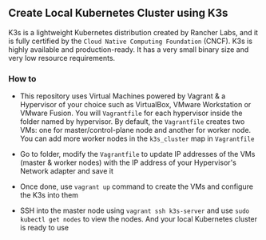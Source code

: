 ## Create Local Kubernetes Cluster using K3s
K3s is a lightweight Kubernetes distribution created by Rancher Labs, and it is fully certified by the `Cloud Native Computing Foundation` (CNCF). K3s is highly available and production-ready. It has a very small binary size and very low resource requirements.

### How to
- This repository uses Virtual Machines powered by Vagrant & a Hypervisor of your choice such as VirtualBox, VMware Workstation or VMware Fusion. You will `Vagrantfile` for each hypervisor inside the folder named by hypervisor. By default, the `Vagrantfile` creates two VMs: one for master/control-plane node and another for worker node. You can add more worker nodes in the `k3s_cluster` map in `Vagrantfile`

- Go to folder, modify the `Vagrantfile` to update IP addresses of the VMs (master & worker nodes) with the IP address of your Hypervisor's Network adapter and save it

- Once done, use `vagrant up` command to create the VMs and configure the K3s into them

- SSH into the master node using `vagrant ssh k3s-server` and use `sudo kubectl get nodes` to view the nodes. And your local Kubernetes cluster is ready to use
